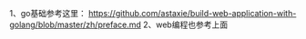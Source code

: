 1、go基础参考这里：
https://github.com/astaxie/build-web-application-with-golang/blob/master/zh/preface.md
2、web编程也参考上面